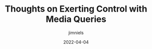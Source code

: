 ---
author: jimniels
date: 2022-04-04
tags:
  - layout
  - css
  - media-queries
target_url: https://blog.jim-nielsen.com/2022/exerting-control-with-media-queries/
title: Thoughts on Exerting Control with Media Queries
---